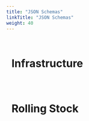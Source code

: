 ```yaml
---
title: "JSON Schemas"
linkTitle: "JSON Schemas"
weight: 40
---
```


<!-- Include from a free CDN -->
<script src="https://cdn.rawgit.com/caldwell/renderjson/master/renderjson.js"></script>

<!-- Element where the list will be created -->
<div id="container"><h1>Infrastructure</h1></div>

<script>
    // The JSObject that you want to render
var infra = {};
    tmp = $.ajax({
        url: "/osrd-website/schemas/infra_schema.json",
        async: false,
        dataType: 'json',
        success: function(data) {
            infra = data;
        }
    });
    // Render toggable list in the container element
    document.getElementById("container").appendChild(
        renderjson(infra)
    );
</script>

<!-- Element where the list will be created -->
<div id="container2"><h1>Rolling Stock</h1></div>

<script>
    // The JSObject that you want to render
var rolling_stock = {};
    tmp = $.ajax({
        url: "/osrd-website/schemas/rolling_stock_schema.json",
        async: false,
        dataType: 'json',
        success: function(data) {
            rolling_stock = data;
        }
    });
    // Render toggable list in the container element
    document.getElementById("container2").appendChild(
        renderjson(rolling_stock)
    );
</script>

<style>
#container, #container2 {
	text-shadow: none;
	background:;
	padding: 1em;
}

.renderjson a {
	text-decoration: none;
}

.renderjson .disclosure {
	color: #aa026d;
	font-size: 150%;
}

.renderjson .syntax {
	color: grey;
}

.renderjson .string {
	color: black;
}

.renderjson .number {
	color: cyan;
}

.renderjson .boolean {
	color: plum;
}

.renderjson .key {
	color: #aa026d;
}

.renderjson .keyword {
	color: lightgoldenrodyellow;
}

.renderjson .object.syntax {
	color: lightseagreen;
}

.renderjson .array.syntax {
	color: lightsalmon;
}
</style>
